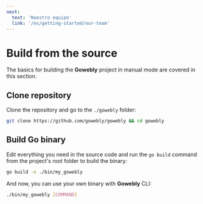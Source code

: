 ```yaml
---
next:
  text: 'Nuestro equipo'
  link: '/es/getting-started/our-team'
---
```


# Build from the source

The basics for building the **Gowebly** project in manual mode are covered in this section.

## Clone repository

Clone the repository and go to the `./gowebly` folder:

``` bash
git clone https://github.com/gowebly/gowebly && cd gowebly
```

## Build Go binary

Edit everything you need in the source code and run the `go build` command from the project's root folder to build the binary:

``` bash
go build -o ./bin/my_gowebly
```

And now, you can use your own binary with **Gowebly** CLI:

``` bash
./bin/my_gowebly [COMMAND]
```

<!--@include: ../../parts/links.md-->